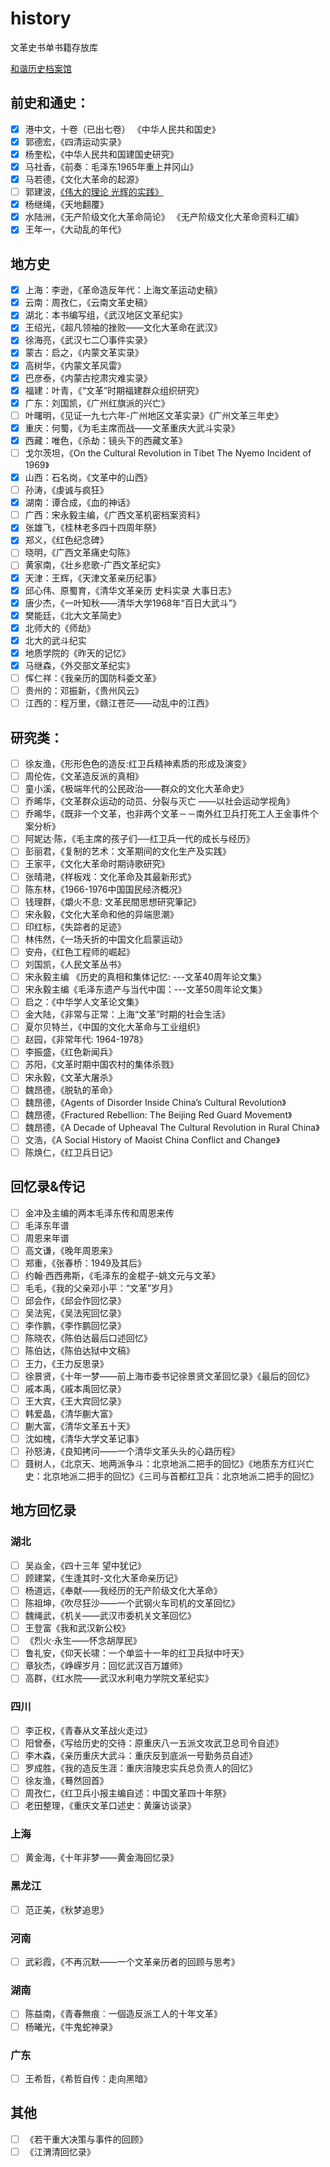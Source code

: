 # history
文革史书单书籍存放库

[和谐历史档案馆](https://github.com/banned-historical-archives/banned-historical-archives.github.io)

## 前史和通史：
- [x] 港中文，十卷（已出七卷） 《中华人民共和国史》 
- [x] 郭德宏，《四清运动实录》
- [x] 杨奎松，《中华人民共和国建国史研究》
- [x] 马社香，《前奏：毛泽东1965年重上井冈山》
- [x] 马若德，《文化大革命的起源》
- [ ] 郭建波，[《伟大的理论 光辉的实践》](http://m.wyzxwk.com/content.php?classid=21&id=310819)
- [x] 杨继绳，《天地翻覆》
- [x] 水陆洲，《无产阶级文化大革命简论》 《无产阶级文化大革命资料汇编》
- [x] 王年一，《大动乱的年代》

## 地方史
- [x] 上海：李逊，《革命造反年代：上海文革运动史稿》
- [x] 云南：周孜仁，《云南文革史稿》
- [x] 湖北：本书编写组，《武汉地区文革纪实》
- [x] 王绍光，《超凡领袖的挫败——文化大革命在武汉》
- [x] 徐海亮，《武汉七二〇事件实录》
- [x] 蒙古：启之，《内蒙文革实录》
- [x] 高树华，《内蒙文革风雷》
- [x] 巴彦泰，《内蒙古挖肃灾难实录》
- [x] 福建：叶青，《“文革”时期福建群众组织研究》
- [x] 广东：刘国凯，《广州红旗派的兴亡》
- [ ] 叶曙明，《见证一九七六年-广州地区文革实录》《广州文革三年史》
- [x] 重庆：何蜀，《为毛主席而战——文革重庆大武斗实录》
- [x] 西藏：唯色，《杀劫：镜头下的西藏文革》
- [ ] 戈尔茨坦，《On the Cultural Revolution in Tibet The Nyemo Incident of 1969》
- [x] 山西：石名岗，《文革中的山西》
- [ ] 孙涛，《虔诚与疯狂》
- [x] 湖南：谭合成，《血的神话》
- [ ] 广西：宋永毅主编，《广西文革机密档案资料》
- [x] 张雄飞，《桂林老多四十四周年祭》
- [x] 郑义，《红色纪念碑》
- [ ] 晓明，《广西文革痛史勾陈》
- [ ] 黄家南，《壮乡悲歌-广西文革纪实》
- [x] 天津：王辉，《天津文革亲历纪事》
- [x] 邱心伟、原蜀育，《清华文革亲历 史料实录 大事日志》
- [x] 唐少杰，《一叶知秋——清华大学1968年“百日大武斗”》
- [x] 樊能廷，《北大文革简史》
- [x] 北师大的《师劫》
- [x] 北大的武斗纪实
- [x] 地质学院的《昨天的记忆》
- [x] 马继森，《外交部文革纪实》
- [ ] 恽仁祥：《我亲历的国防科委文革》
- [ ] 贵州的：邓振新，《贵州风云》
- [ ]  江西的：程万里，《赣江苍茫——动乱中的江西》

## 研究类：
- [ ] 徐友渔，《形形色色的造反:红卫兵精神素质的形成及演变》
- [ ]  周伦佐，《文革造反派的真相》
- [ ] 童小溪，《极端年代的公民政治——群众的文化大革命史》
- [ ] 乔晞华，《文革群众运动的动员、分裂与灭亡 ——以社会运动学视角》
- [ ] 乔晞华，《既非一个文革，也非两个文革－－南外红卫兵打死工人王金事件个案分析》
- [ ] 阿妮达·陈，《毛主席的孩子们──红卫兵一代的成长与经历》
- [ ] 彭丽君，《复制的艺术：文革期间的文化生产及实践》
- [ ] 王家平，《文化大革命时期诗歌研究》
- [ ] 张晴滟，《样板戏：文化革命及其最新形式》
- [ ]  陈东林，《1966-1976中国国民经济概况》
- [ ] 钱理群，《爝火不息: 文革民間思想研究筆記》
- [ ] 宋永毅，《文化大革命和他的异端思潮》
- [ ] 印红标，《失踪者的足迹》
- [ ] 林伟然，《一场夭折的中国文化启蒙运动》
- [ ] 安舟，《红色工程师的崛起》
- [ ] 刘国凯，《人民文革丛书》
- [ ] 宋永毅主编 《历史的真相和集体记忆: ---文革40周年论文集》 
- [ ] 宋永毅主编《毛泽东遗产与当代中国：---文革50周年论文集》
- [ ] 启之：《中华学人文革论文集》
- [ ] 金大陆，《非常与正常：上海“文革”时期的社会生活》
- [ ] 夏尔贝特兰，《中国的文化大革命与工业组织》
- [ ] 赵园，《非常年代: 1964-1978》
- [ ] 李振盛，《红色新闻兵》
- [ ] 苏阳，《文革时期中国农村的集体杀戮》
- [ ] 宋永毅，《文革大屠杀》
- [ ] 魏昂德，《脱轨的革命》
- [ ] 魏昂德，《Agents of Disorder Inside China’s Cultural Revolution》
- [ ] 魏昂德，《Fractured Rebellion: The Beijing Red Guard Movement》
- [ ] 魏昂德，《A Decade of Upheaval The Cultural Revolution in Rural China》
- [ ] 文浩，《A Social History of Maoist China Conflict and Change》
- [ ] 陈焕仁，《红卫兵日记》

## 回忆录&传记
- [ ] 金冲及主编的两本毛泽东传和周恩来传
- [ ] 毛泽东年谱
- [ ] 周恩来年谱
- [ ] 高文谦，《晚年周恩来》
- [ ] 郑重，《张春桥：1949及其后》
- [ ] 约翰·西西弗斯，《毛泽东的金棍子-姚文元与文革》
- [ ] 毛毛，《我的父亲邓小平：“文革”岁月》
- [ ] 邱会作，《邱会作回忆录》
- [ ] 吴法宪，《吴法宪回忆录》
- [ ] 李作鹏，《李作鹏回忆录》
- [ ] 陈晓农，《陈伯达最后口述回忆》
- [ ] 陈伯达，《陈伯达狱中文稿》
- [ ] 王力，《王力反思录》
- [ ] 徐景贤，《十年一梦——前上海市委书记徐景贤文革回忆录》《最后的回忆》
- [ ] 戚本禹，《戚本禹回忆录》
- [ ] 王大宾，《王大宾回忆录》
- [ ]  韩爱晶，《清华蒯大富》
- [ ]  蒯大富，《清华文革五十天》
- [ ]  沈如槐，《清华大学文革记事》
- [ ]  孙怒涛，《良知拷问——一个清华文革头头的心路历程》
- [ ]  聂树人，《北京天、地两派争斗：北京地派二把手的回忆》《地质东方红兴亡史：北京地派二把手的回忆》《三司与首都红卫兵：北京地派二把手的回忆》

## 地方回忆录
### 湖北
- [ ]  吴焱金，《四十三年 望中犹记》
- [ ] 顾建棠，《生逢其时-文化大革命亲历记》
- [ ] 杨道远，《奉献——我经历的无产阶级文化大革命》
- [ ] 陈祖坤，《吹尽狂沙——一个武钢火车司机的文革回忆》
- [ ] 魏绳武，《机关——武汉市委机关文革回忆》
- [ ] 王登富《我和武汉新公校》
- [ ] 《烈火·永生——怀念胡厚民》
- [ ] 鲁礼安，《仰天长啸：一个单监十一年的红卫兵狱中吁天》
- [ ] 章狄杰，《峥嵘岁月：回忆武汉百万雄师》
- [ ] 高群，《红水院——武汉水利电力学院文革纪实》

### 四川
- [ ] 李正权，《青春从文革战火走过》
- [ ] 阳曾泰，《写给历史的交待：原重庆八一五派文攻武卫总司令自述》
- [ ] 李木森，《亲历重庆大武斗：重庆反到底派一号勤务员自述》
- [ ] 罗成胜，《我的造反生涯：重庆涪陵忠实兵总负责人的回忆》
- [ ] 徐友渔，《蓦然回首》
- [ ] 周孜仁，《红卫兵小报主编自述：中国文革四十年祭》
- [ ] 老田整理，《重庆文革口述史：黄廉访谈录》

### 上海
- [ ]  黄金海，《十年非梦——黄金海回忆录》

### 黑龙江
- [ ]  范正美，《秋梦追思》

### 河南
- [ ]  武彩霞，《不再沉默——一个文革亲历者的回顾与思考》

### 湖南
- [ ]  陈益南，《青春無痕︰一個造反派工人的十年文革》
- [ ]  杨曦光，《牛鬼蛇神录》

### 广东
- [ ]  王希哲，《希哲自传：走向黑暗》

## 其他
- [ ] 《若干重大决策与事件的回顾》
- [ ] 《江渭清回忆录》